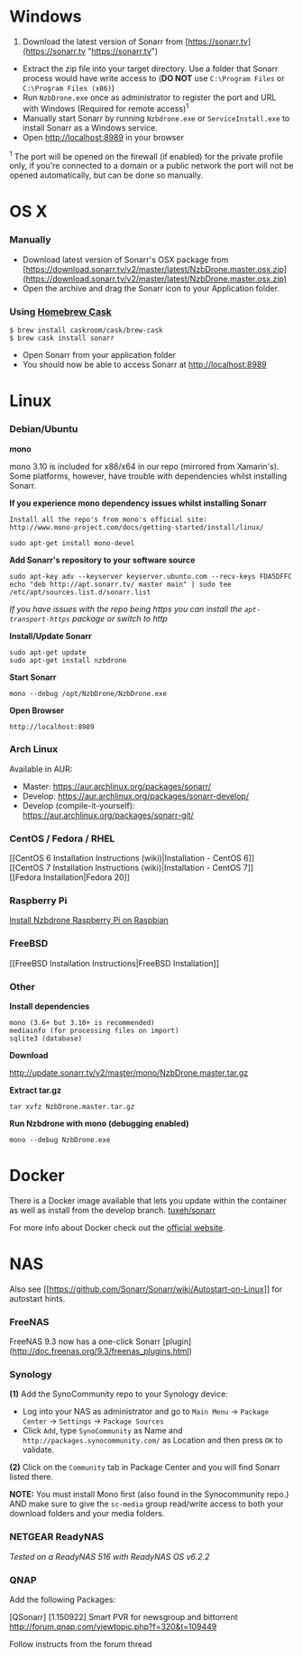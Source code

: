 # Windows
1. Download the latest version of Sonarr from [https://sonarr.tv](https://sonarr.tv "https://sonarr.tv")
* Extract the zip file into your target directory. Use a folder that Sonarr process would have write access to (**DO NOT** use `C:\Program Files` or `C:\Program Files (x86)`)
* Run `NzbDrone.exe` once as administrator to register the port and URL with Windows (Required for remote access)<sup>1</sup>
* Manually start Sonarr by running `Nzbdrone.exe` or `ServiceInstall.exe` to install Sonarr as a Windows service.
* Open [http://localhost:8989](http://localhost:8989) in your browser


<sup>1</sup> The port will be opened on the firewall (if enabled) for the private profile only, if you're connected to a domain or a public network the port will not be opened automatically, but can be done so manually.

# OS X #

### Manually ###
* Download latest version of Sonarr's OSX package from [https://download.sonarr.tv/v2/master/latest/NzbDrone.master.osx.zip](https://download.sonarr.tv/v2/master/latest/NzbDrone.master.osx.zip)
* Open the archive and drag the Sonarr icon to your Application folder.

### Using [Homebrew Cask](https://github.com/caskroom/homebrew-cask) ###

```
$ brew install caskroom/cask/brew-cask
$ brew cask install sonarr
```

* Open Sonarr from your application folder
* You should now be able to access Sonarr at [http://localhost:8989](http://localhost:8989) 


# Linux #

### Debian/Ubuntu ###

**mono**

mono 3.10 is included for x86/x64 in our repo (mirrored from Xamarin's). Some platforms, however, have trouble with dependencies whilst installing Sonarr.

**If you experience mono dependency issues whilst installing Sonarr**

	Install all the repo's from mono's official site: 
	http://www.mono-project.com/docs/getting-started/install/linux/

	sudo apt-get install mono-devel

**Add Sonarr's repository to your software source**
       

    sudo apt-key adv --keyserver keyserver.ubuntu.com --recv-keys FDA5DFFC
    echo "deb http://apt.sonarr.tv/ master main" | sudo tee /etc/apt/sources.list.d/sonarr.list

*If you have issues with the repo being https you can install the `apt-transport-https` package or switch to http*

**Install/Update Sonarr**
	
	sudo apt-get update
	sudo apt-get install nzbdrone 

**Start Sonarr**

	mono --debug /opt/NzbDrone/NzbDrone.exe

**Open Browser**

	http://localhost:8989

### Arch Linux ###
Available in AUR:
- Master: https://aur.archlinux.org/packages/sonarr/
- Develop: https://aur.archlinux.org/packages/sonarr-develop/
- Develop (compile-it-yourself): https://aur.archlinux.org/packages/sonarr-git/


### CentOS / Fedora / RHEL ###
[[CentOS 6 Installation Instructions (wiki)|Installation - CentOS 6]]   
[[CentOS 7 Installation Instructions (wiki)|Installation - CentOS 7]]   
[[Fedora Installation|Fedora 20]]

### Raspberry Pi ###
[Install Nzbdrone Raspberry Pi on Raspbian](http://www.htpcguides.com/install-sonarr-raspberry-pi-mono-310/)

### FreeBSD ###

[[FreeBSD Installation Instructions|FreeBSD Installation]]

### Other ###
**Install dependencies**

    mono (3.6+ but 3.10+ is recommended)
    mediainfo (for processing files on import)
    sqlite3 (database)

**Download**

http://update.sonarr.tv/v2/master/mono/NzbDrone.master.tar.gz

**Extract tar.gz**

    tar xvfz NzbDrone.master.tar.gz

**Run Nzbdrone with mono (debugging enabled)**

    mono --debug NzbDrone.exe

# Docker #

There is a Docker image available that lets you update within the container as well as install from the develop branch.  [tuxeh/sonarr](https://registry.hub.docker.com/u/tuxeh/sonarr/)

For more info about Docker check out the [official website](https://www.docker.com).

# NAS #

Also see [[https://github.com/Sonarr/Sonarr/wiki/Autostart-on-Linux]] for autostart hints.

### FreeNAS ###

FreeNAS 9.3 now has a one-click Sonarr [plugin] (http://doc.freenas.org/9.3/freenas_plugins.html)

### Synology ###

**(1)** Add the SynoCommunity repo to your Synology device:

* Log into your NAS as administrator and go to `Main Menu` -> `Package Center` -> `Settings` -> `Package Sources`
* Click `Add`, type `SynoCommunity` as Name and `http://packages.synocommunity.com/` as Location and then press `OK` to validate.

**(2)** Click on the `Community` tab in Package Center and you will find Sonarr listed there.

**NOTE:** You must install Mono first (also found in the Synocommunity repo.) AND make sure to give the `sc-media` group read/write access to both your download folders and your media folders.

### NETGEAR ReadyNAS ###

_Tested on a ReadyNAS 516 with ReadyNAS OS v6.2.2_

### QNAP ###

Add the following Packages:

[QSonarr] [1.150922] Smart PVR for newsgroup and bittorrent
http://forum.qnap.com/viewtopic.php?f=320&t=109449

Follow instructs from the forum thread
